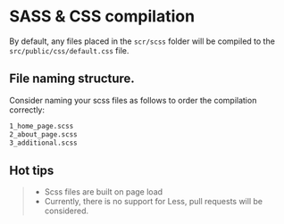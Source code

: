 # SASS & CSS compilation

By default, any files placed in the `scr/scss` folder will be compiled to the `src/public/css/default.css` file.

## File naming structure.

Consider naming your scss files as follows to order the compilation correctly:

```bash
1_home_page.scss
2_about_page.scss
3_additional.scss
```

## Hot tips
>- Scss files are built on page load
>- Currently, there is no support for Less, pull requests will be considered.